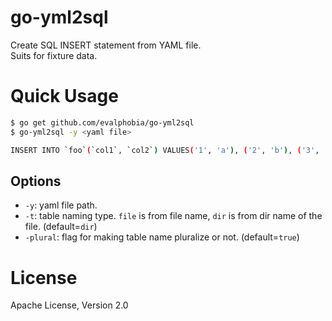 # go-yml2sql

Create SQL INSERT statement from YAML file.  
Suits for fixture data.

# Quick Usage

```sh
$ go get github.com/evalphobia/go-yml2sql
$ go-yml2sql -y <yaml file>

INSERT INTO `foo`(`col1`, `col2`) VALUES('1', 'a'), ('2', 'b'), ('3', 'c');
```

## Options

- `-y`: yaml file path.
- `-t`: table naming type. `file` is from file name, `dir` is from dir name of the file. (default=`dir`)
- `-plural`: flag for making table name pluralize or not. (default=`true`)

# License

Apache License, Version 2.0
